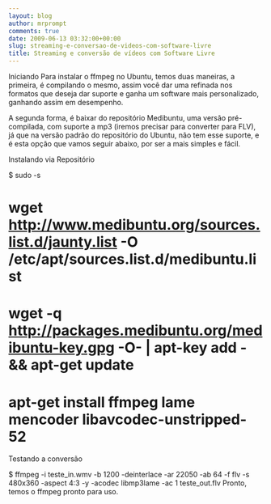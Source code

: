 ```yaml
---
layout: blog
author: mrprompt
comments: true
date: 2009-06-13 03:32:00+00:00
slug: streaming-e-conversao-de-videos-com-software-livre
title: Streaming e conversão de vídeos com Software Livre
---
```


Iniciando Para instalar o ffmpeg no Ubuntu, temos duas maneiras, a primeira, é compilando o mesmo, assim você dar uma refinada nos formatos que deseja dar suporte e ganha um software mais personalizado, ganhando assim em desempenho.

A segunda forma, é baixar do repositório Medibuntu, uma versão pré-compilada, com suporte a mp3 (iremos precisar para converter para FLV), já que na versão padrão do repositório do Ubuntu, não tem esse suporte, e é esta opção que vamos seguir abaixo, por ser a mais simples e fácil.

Instalando via Repositório

$ sudo -s
# wget http://www.medibuntu.org/sources.list.d/jaunty.list -O /etc/apt/sources.list.d/medibuntu.list
# wget -q http://packages.medibuntu.org/medibuntu-key.gpg -O- | apt-key add - && apt-get update
# apt-get install ffmpeg lame mencoder libavcodec-unstripped-52
Testando a conversão

$ ffmpeg -i teste_in.wmv -b 1200 -deinterlace -ar 22050 -ab 64 -f flv -s 480x360 -aspect 4:3 -y -acodec libmp3lame -ac 1 teste_out.flv
Pronto, temos o ffmpeg pronto para uso.
